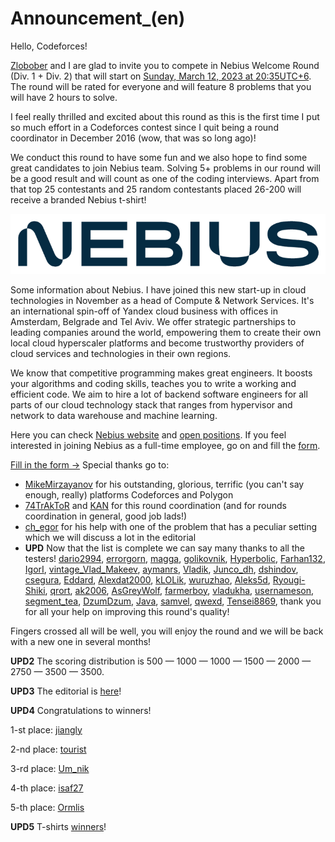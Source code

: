 # Announcement_(en)

Hello, Codeforces!

[Zlobober](https://codeforces.com/profile/Zlobober "Международный гроссмейстер Zlobober") and I are glad to invite you to compete in Nebius Welcome Round (Div. 1 + Div. 2) that will start on [Sunday, March 12, 2023 at 20:35UTC+6](https://codeforces.com/https://www.timeanddate.com/worldclock/fixedtime.html?day=12&month=3&year=2023&hour=17&min=35&sec=0&p1=166). The round will be rated for everyone and will feature 8 problems that you will have 2 hours to solve.

I feel really thrilled and excited about this round as this is the first time I put so much effort in a Codeforces contest since I quit being a round coordinator in December 2016 (wow, that was so long ago)!

We conduct this round to have some fun and we also hope to find some great candidates to join Nebius team. Solving 5+ problems in our round will be a good result and will count as one of the coding interviews. Apart from that top 25 contestants and 25 random contestants placed 26-200 will receive a branded Nebius t-shirt!

![](images/403770e78d9c8962d0bc0c20a9e1c45d0e3c5df9.png)

Some information about Nebius. I have joined this new start-up in cloud technologies in November as a head of Compute & Network Services. It's an international spin-off of Yandex cloud business with offices in Amsterdam, Belgrade and Tel Aviv. We offer strategic partnerships to leading companies around the world, empowering them to create their own local cloud hyperscaler platforms and become trustworthy providers of cloud services and technologies in their own regions.

We know that competitive programming makes great engineers. It boosts your algorithms and coding skills, teaches you to write a working and efficient code. We aim to hire a lot of backend software engineers for all parts of our cloud technology stack that ranges from hypervisor and network to data warehouse and machine learning.

Here you can check [Nebius website](https://codeforces.com/https://nebius.com/) and [open positions](https://nebius.breezy.hr/?utm_source=codeforces&utm_medium=contest&utm_campaign=march). If you feel interested in joining Nebius as a full-time employee, go on and fill the [form](https://codeforces.com/userForm/684491f161a0597a).

   [Fill in the form →](https://codeforces.com/userForm/684491f161a0597a)  Special thanks go to:

 * [MikeMirzayanov](https://codeforces.com/profile/MikeMirzayanov "Штаб, MikeMirzayanov") for his outstanding, glorious, terrific (you can't say enough, really) platforms Codeforces and Polygon
* [74TrAkToR](https://codeforces.com/profile/74TrAkToR "Гроссмейстер 74TrAkToR") and [KAN](https://codeforces.com/profile/KAN "Легендарный гроссмейстер KAN") for this round coordination (and for rounds coordination in general, good job lads!)
* [ch_egor](https://codeforces.com/profile/ch_egor "Международный гроссмейстер ch_egor") for his help with one of the problem that has a peculiar setting which we will discuss a lot in the editorial
* **UPD** Now that the list is complete we can say many thanks to all the testers! [dario2994](https://codeforces.com/profile/dario2994 "Международный гроссмейстер dario2994"), [errorgorn](https://codeforces.com/profile/errorgorn "Международный гроссмейстер errorgorn"), [magga](https://codeforces.com/profile/magga "Гроссмейстер magga"), [golikovnik](https://codeforces.com/profile/golikovnik "Гроссмейстер golikovnik"), [Hyperbolic](https://codeforces.com/profile/Hyperbolic "Гроссмейстер Hyperbolic"), [Farhan132](https://codeforces.com/profile/Farhan132 "Мастер Farhan132"), [IgorI](https://codeforces.com/profile/IgorI "Гроссмейстер IgorI"), [vintage_Vlad_Makeev](https://codeforces.com/profile/vintage_Vlad_Makeev "Международный гроссмейстер vintage_Vlad_Makeev"), [aymanrs](https://codeforces.com/profile/aymanrs "Мастер aymanrs"), [Vladik](https://codeforces.com/profile/Vladik "Мастер Vladik"), [Junco_dh](https://codeforces.com/profile/Junco_dh "Эксперт Junco_dh"), [dshindov](https://codeforces.com/profile/dshindov "Кандидат в мастера dshindov"), [csegura](https://codeforces.com/profile/csegura "Эксперт csegura"), [Eddard](https://codeforces.com/profile/Eddard "Международный мастер Eddard"), [Alexdat2000](https://codeforces.com/profile/Alexdat2000 "Мастер Alexdat2000"), [kLOLik](https://codeforces.com/profile/kLOLik "Кандидат в мастера kLOLik"), [wuruzhao](https://codeforces.com/profile/wuruzhao "Мастер wuruzhao"), [Aleks5d](https://codeforces.com/profile/Aleks5d "Международный мастер Aleks5d"), [Ryougi-Shiki](https://codeforces.com/profile/Ryougi-Shiki "Кандидат в мастера Ryougi-Shiki"), [qrort](https://codeforces.com/profile/qrort "Кандидат в мастера qrort"), [ak2006](https://codeforces.com/profile/ak2006 "Специалист ak2006"), [AsGreyWolf](https://codeforces.com/profile/AsGreyWolf "Эксперт AsGreyWolf"), [farmerboy](https://codeforces.com/profile/farmerboy "Мастер farmerboy"), [vladukha](https://codeforces.com/profile/vladukha "Не в рейтинге, vladukha"), [usernameson](https://codeforces.com/profile/usernameson "Эксперт usernameson"), [segment_tea](https://codeforces.com/profile/segment_tea "Кандидат в мастера segment_tea"), [DzumDzum](https://codeforces.com/profile/DzumDzum "Не в рейтинге, DzumDzum"), [Java](https://codeforces.com/profile/Java "Эксперт Java"), [samvel](https://codeforces.com/profile/samvel "Ученик samvel"), [qwexd](https://codeforces.com/profile/qwexd "Специалист qwexd"), [Tensei8869](https://codeforces.com/profile/Tensei8869 "Кандидат в мастера Tensei8869"), thank you for all your help on improving this round's quality!

Fingers crossed all will be well, you will enjoy the round and we will be back with a new one in several months!

**UPD2** The scoring distribution is 500 — 1000 — 1000 — 1500 — 2000 — 2750 — 3500 — 3500.

**UPD3** The editorial is [here](Tutorial_(en).md)!

**UPD4** Congratulations to winners!

1-st place: [jiangly](https://codeforces.com/profile/jiangly "Легендарный гроссмейстер jiangly")

2-nd place: [tourist](https://codeforces.com/profile/tourist "Легендарный гроссмейстер tourist")

3-rd place: [Um_nik](https://codeforces.com/profile/Um_nik "Легендарный гроссмейстер Um_nik")

4-th place: [isaf27](https://codeforces.com/profile/isaf27 "Международный гроссмейстер isaf27")

5-th place: [Ormlis](https://codeforces.com/profile/Ormlis "Легендарный гроссмейстер Ormlis")

**UPD5** T-shirts [winners](Announcement_(en).md?#comment-1013949)!

